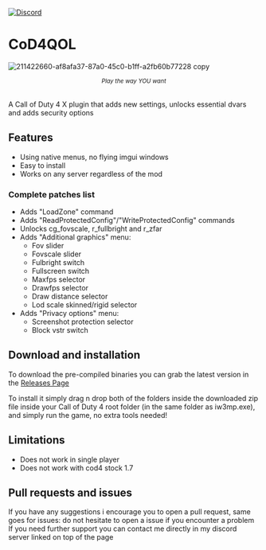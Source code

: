 [![Discord](https://img.shields.io/discord/953653773962739793?color=%237289DA&label=Members&logo=discord&logoColor=%23FFFFFF)](https://discord.gg/QDYk75vBBk)

# CoD4QOL

![211422660-af8afa37-87a0-45c0-b1ff-a2fb60b77228 copy](https://github.com/Rex109/CoD4QOL/assets/8615649/b907fe74-cef3-4690-b28b-b5889f6dd9cd)
*<p align="center"><sub>Play the way YOU want</sub></p>*
<br>
A Call of Duty 4 X plugin that adds new settings, unlocks essential dvars and adds security options

## Features
- Using native menus, no flying imgui windows
- Easy to install
- Works on any server regardless of the mod

### Complete patches list
- Adds "LoadZone" command
- Adds "ReadProtectedConfig"/"WriteProtectedConfig" commands
- Unlocks cg_fovscale, r_fullbright and r_zfar
- Adds "Additional graphics" menu:
  - Fov slider
  - Fovscale slider
  - Fulbright switch
  - Fullscreen switch
  - Maxfps selector
  - Drawfps selector
  - Draw distance selector
  - Lod scale skinned/rigid selector
- Adds "Privacy options" menu:
  - Screenshot protection selector
  - Block vstr switch
 
## Download and installation 
To download the pre-compiled binaries you can grab the latest version in the [Releases Page](https://github.com/Rex109/Cod4QOL/releases)

To install it simply drag n drop both of the folders inside the downloaded zip file inside your Call of Duty 4 root folder (in the same folder as iw3mp.exe), and simply run the game, no extra tools needed!

## Limitations
- Does not work in single player
- Does not work with cod4 stock 1.7

## Pull requests and issues
If you have any suggestions i encourage you to open a pull request, same goes for issues: do not hesitate to open a issue if you encounter a problem
If you need further support you can contact me directly in my discord server linked on top of the page
